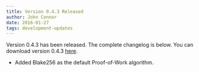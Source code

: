 ```yaml
---
title: Version 0.4.3 Released
author: John Connor
date: 2016-01-27
tags: development-updates
---
```

Version 0.4.3 has been released. The complete changelog is below. You can
download version 0.4.3 [here](https://vcash.info/downloads).

- Added Blake256 as the default Proof-of-Work algorithm.
